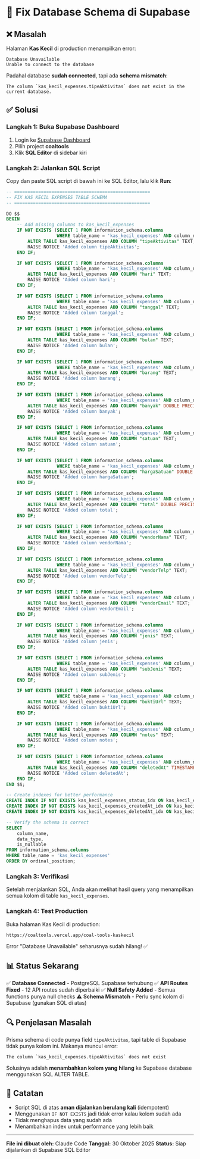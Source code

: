 # 🔧 Fix Database Schema di Supabase

## ❌ Masalah
Halaman **Kas Kecil** di production menampilkan error:
```
Database Unavailable
Unable to connect to the database
```

Padahal database **sudah connected**, tapi ada **schema mismatch**:
```
The column `kas_kecil_expenses.tipeAktivitas` does not exist in the current database.
```

## ✅ Solusi

### Langkah 1: Buka Supabase Dashboard
1. Login ke [Supabase Dashboard](https://app.supabase.com)
2. Pilih project **coaltools**
3. Klik **SQL Editor** di sidebar kiri

### Langkah 2: Jalankan SQL Script
Copy dan paste SQL script di bawah ini ke SQL Editor, lalu klik **Run**:

```sql
-- ===================================================
-- FIX KAS KECIL EXPENSES TABLE SCHEMA
-- ===================================================

DO $$
BEGIN
    -- Add missing columns to kas_kecil_expenses
    IF NOT EXISTS (SELECT 1 FROM information_schema.columns
                   WHERE table_name = 'kas_kecil_expenses' AND column_name = 'tipeAktivitas') THEN
        ALTER TABLE kas_kecil_expenses ADD COLUMN "tipeAktivitas" TEXT;
        RAISE NOTICE 'Added column tipeAktivitas';
    END IF;

    IF NOT EXISTS (SELECT 1 FROM information_schema.columns
                   WHERE table_name = 'kas_kecil_expenses' AND column_name = 'hari') THEN
        ALTER TABLE kas_kecil_expenses ADD COLUMN "hari" TEXT;
        RAISE NOTICE 'Added column hari';
    END IF;

    IF NOT EXISTS (SELECT 1 FROM information_schema.columns
                   WHERE table_name = 'kas_kecil_expenses' AND column_name = 'tanggal') THEN
        ALTER TABLE kas_kecil_expenses ADD COLUMN "tanggal" TEXT;
        RAISE NOTICE 'Added column tanggal';
    END IF;

    IF NOT EXISTS (SELECT 1 FROM information_schema.columns
                   WHERE table_name = 'kas_kecil_expenses' AND column_name = 'bulan') THEN
        ALTER TABLE kas_kecil_expenses ADD COLUMN "bulan" TEXT;
        RAISE NOTICE 'Added column bulan';
    END IF;

    IF NOT EXISTS (SELECT 1 FROM information_schema.columns
                   WHERE table_name = 'kas_kecil_expenses' AND column_name = 'barang') THEN
        ALTER TABLE kas_kecil_expenses ADD COLUMN "barang" TEXT;
        RAISE NOTICE 'Added column barang';
    END IF;

    IF NOT EXISTS (SELECT 1 FROM information_schema.columns
                   WHERE table_name = 'kas_kecil_expenses' AND column_name = 'banyak') THEN
        ALTER TABLE kas_kecil_expenses ADD COLUMN "banyak" DOUBLE PRECISION;
        RAISE NOTICE 'Added column banyak';
    END IF;

    IF NOT EXISTS (SELECT 1 FROM information_schema.columns
                   WHERE table_name = 'kas_kecil_expenses' AND column_name = 'satuan') THEN
        ALTER TABLE kas_kecil_expenses ADD COLUMN "satuan" TEXT;
        RAISE NOTICE 'Added column satuan';
    END IF;

    IF NOT EXISTS (SELECT 1 FROM information_schema.columns
                   WHERE table_name = 'kas_kecil_expenses' AND column_name = 'hargaSatuan') THEN
        ALTER TABLE kas_kecil_expenses ADD COLUMN "hargaSatuan" DOUBLE PRECISION;
        RAISE NOTICE 'Added column hargaSatuan';
    END IF;

    IF NOT EXISTS (SELECT 1 FROM information_schema.columns
                   WHERE table_name = 'kas_kecil_expenses' AND column_name = 'total') THEN
        ALTER TABLE kas_kecil_expenses ADD COLUMN "total" DOUBLE PRECISION;
        RAISE NOTICE 'Added column total';
    END IF;

    IF NOT EXISTS (SELECT 1 FROM information_schema.columns
                   WHERE table_name = 'kas_kecil_expenses' AND column_name = 'vendorNama') THEN
        ALTER TABLE kas_kecil_expenses ADD COLUMN "vendorNama" TEXT;
        RAISE NOTICE 'Added column vendorNama';
    END IF;

    IF NOT EXISTS (SELECT 1 FROM information_schema.columns
                   WHERE table_name = 'kas_kecil_expenses' AND column_name = 'vendorTelp') THEN
        ALTER TABLE kas_kecil_expenses ADD COLUMN "vendorTelp" TEXT;
        RAISE NOTICE 'Added column vendorTelp';
    END IF;

    IF NOT EXISTS (SELECT 1 FROM information_schema.columns
                   WHERE table_name = 'kas_kecil_expenses' AND column_name = 'vendorEmail') THEN
        ALTER TABLE kas_kecil_expenses ADD COLUMN "vendorEmail" TEXT;
        RAISE NOTICE 'Added column vendorEmail';
    END IF;

    IF NOT EXISTS (SELECT 1 FROM information_schema.columns
                   WHERE table_name = 'kas_kecil_expenses' AND column_name = 'jenis') THEN
        ALTER TABLE kas_kecil_expenses ADD COLUMN "jenis" TEXT;
        RAISE NOTICE 'Added column jenis';
    END IF;

    IF NOT EXISTS (SELECT 1 FROM information_schema.columns
                   WHERE table_name = 'kas_kecil_expenses' AND column_name = 'subJenis') THEN
        ALTER TABLE kas_kecil_expenses ADD COLUMN "subJenis" TEXT;
        RAISE NOTICE 'Added column subJenis';
    END IF;

    IF NOT EXISTS (SELECT 1 FROM information_schema.columns
                   WHERE table_name = 'kas_kecil_expenses' AND column_name = 'buktiUrl') THEN
        ALTER TABLE kas_kecil_expenses ADD COLUMN "buktiUrl" TEXT;
        RAISE NOTICE 'Added column buktiUrl';
    END IF;

    IF NOT EXISTS (SELECT 1 FROM information_schema.columns
                   WHERE table_name = 'kas_kecil_expenses' AND column_name = 'notes') THEN
        ALTER TABLE kas_kecil_expenses ADD COLUMN "notes" TEXT;
        RAISE NOTICE 'Added column notes';
    END IF;

    IF NOT EXISTS (SELECT 1 FROM information_schema.columns
                   WHERE table_name = 'kas_kecil_expenses' AND column_name = 'deletedAt') THEN
        ALTER TABLE kas_kecil_expenses ADD COLUMN "deletedAt" TIMESTAMP(3);
        RAISE NOTICE 'Added column deletedAt';
    END IF;
END $$;

-- Create indexes for better performance
CREATE INDEX IF NOT EXISTS kas_kecil_expenses_status_idx ON kas_kecil_expenses(status);
CREATE INDEX IF NOT EXISTS kas_kecil_expenses_createdAt_idx ON kas_kecil_expenses("createdAt");
CREATE INDEX IF NOT EXISTS kas_kecil_expenses_deletedAt_idx ON kas_kecil_expenses("deletedAt");

-- Verify the schema is correct
SELECT
    column_name,
    data_type,
    is_nullable
FROM information_schema.columns
WHERE table_name = 'kas_kecil_expenses'
ORDER BY ordinal_position;
```

### Langkah 3: Verifikasi
Setelah menjalankan SQL, Anda akan melihat hasil query yang menampilkan semua kolom di table `kas_kecil_expenses`.

### Langkah 4: Test Production
Buka halaman Kas Kecil di production:
```
https://coaltools.vercel.app/coal-tools-kaskecil
```

Error "Database Unavailable" seharusnya sudah hilang! ✅

## 📊 Status Sekarang

✅ **Database Connected** - PostgreSQL Supabase terhubung
✅ **API Routes Fixed** - 12 API routes sudah diperbaiki
✅ **Null Safety Added** - Semua functions punya null checks
⚠️ **Schema Mismatch** - Perlu sync kolom di Supabase (gunakan SQL di atas)

## 🔍 Penjelasan Masalah

Prisma schema di code punya field `tipeAktivitas`, tapi table di Supabase tidak punya kolom ini. Makanya muncul error:
```
The column `kas_kecil_expenses.tipeAktivitas` does not exist
```

Solusinya adalah **menambahkan kolom yang hilang** ke Supabase database menggunakan SQL ALTER TABLE.

## 📝 Catatan

- Script SQL di atas **aman dijalankan berulang kali** (idempotent)
- Menggunakan `IF NOT EXISTS` jadi tidak error kalau kolom sudah ada
- Tidak menghapus data yang sudah ada
- Menambahkan index untuk performance yang lebih baik

---

**File ini dibuat oleh:** Claude Code
**Tanggal:** 30 Oktober 2025
**Status:** Siap dijalankan di Supabase SQL Editor
